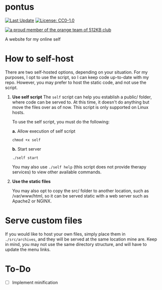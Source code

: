 # pontus
[![Last Update](https://img.shields.io/badge/last_update-16_Dec_2024-blue)](#)
[![License: CC0-1.0](https://img.shields.io/badge/License-CC0_1.0-lightgrey.svg)](http://creativecommons.org/publicdomain/zero/1.0/)

<a href="https://512kb.club"><img src="https://512kb.club/assets/images/orange-team.svg" alt="a proud member of the orange team of 512KB club" /></a>

A website for my online self

# How to self-host
There are two self-hosted options, depending on your situation. For my purposes, I opt to use the script, so I can keep code up-to-date with my repo. However, you may prefer to host the static code, and not use the script.

1. **Use self script**
The `self` script can help you establish a public/ folder, where code can be served to. At this time, it doesn't do anything but move the files over as of now. This script is only supported on Linux hosts.

    To use the self script, you must do the following:

    **a.**  Allow execution of self script

    ```shell
    chmod +x self
    ```

    **b.** Start server

    ```shell
    ./self start
    ```

    You may also use `./self help` (this script does not provide therapy services) to view other available commands.

2. **Use the static files**

    You may also opt to copy the src/ folder to another location, such as /var/www/html, so it can be served static with a web server such as Apache2 or NGINX.

# Serve custom files

If you would like to host your own files, simply place them in `./src/archives`, and they will be served at the same location mine are. Keep in mind, you may not use the same directory structure, and will have to update the menu links.

# To-Do
- [ ] Implement minification